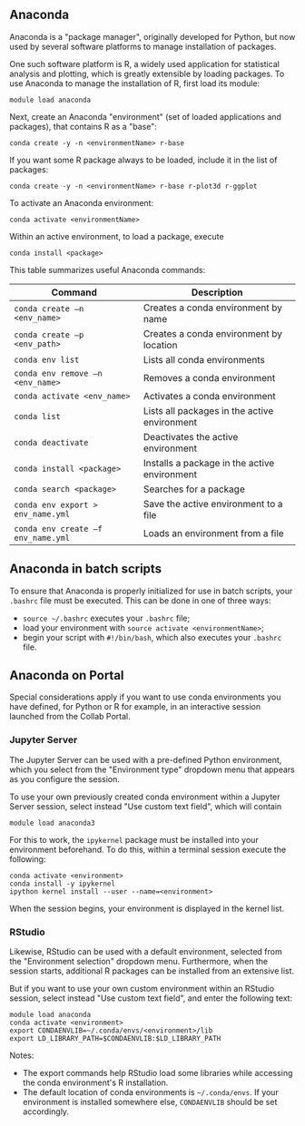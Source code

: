 ## Anaconda

Anaconda is a "package manager",
originally developed for Python, 
but now used by several software platforms
to manage installation of packages.

One such software platform is R,
a widely used application for statistical analysis and plotting,
which is greatly extensible by loading packages.
To use Anaconda to manage the installation of R,
first load its module: 
```
module load anaconda
```
Next, create an Anaconda "environment"
(set of loaded applications and packages),
that contains R as a "base":
```
conda create -y -n <environmentName> r-base
```
If you want some R package always to be loaded,
include it in the list of packages:
```
conda create -y -n <environmentName> r-base r-plot3d r-ggplot
```
To activate an Anaconda environment:
```
conda activate <environmentName>
```
Within an active environment, to load a package, execute
```
conda install <package>
```
This table summarizes useful Anaconda commands:

| Command | Description |
| ---- | ---- |
| `conda create –n <env_name>` | Creates a conda environment by name |
| `conda create –p <env_path>` | Creates a conda environment by location |
| `conda env list` | Lists all conda environments |
| `conda env remove –n <env_name>` | Removes a conda environment  |
| `conda activate <env_name>` | Activates a conda environment |
| `conda list` | Lists all packages in the active environment |
| `conda deactivate` | Deactivates the active environment |
| `conda install <package>` | Installs a package in the active environment |
| `conda search <package>` | Searches for a package |
| `conda env export > env_name.yml` | Save the active environment to a file |
| `conda env create –f env_name.yml` | Loads an environment from a file |

## Anaconda in batch scripts

To ensure that Anaconda is properly initialized 
for use in batch scripts, 
your `.bashrc` file must be executed.
This can be done in one of three ways:

- `source ~/.bashrc`  executes your `.bashrc` file;
- load your environment with `source activate <environmentName>`;
- begin your script with `#!/bin/bash`, which also executes your `.bashrc` file.

## Anaconda on Portal

Special considerations apply if you want to use conda environments you have defined,
for Python or R for example,
in an interactive session launched from the Collab Portal.

### Jupyter Server

The Jupyter Server can be used with a pre-defined Python environment,
which you select from the "Environment type" dropdown menu 
that appears as you configure the session.

To use your own previously created conda environment within a Jupyter Server session,
select instead "Use custom text field", which will contain 
```
module load anaconda3
```
For this to work, the `ipykernel` package must be installed into your environment beforehand.
To do this, within a terminal session execute the following:
```
conda activate <environment>
conda install -y ipykernel
ipython kernel install --user --name=<environment>
```
When the session begins, your environment is displayed in the kernel list.

### RStudio 

Likewise, RStudio can be used with a default environment,
selected from the "Environment selection" dropdown menu.
Furthermore, when the session starts,
additional R packages can be installed from an extensive list.

But if you want to use your own custom environment within an RStudio session,
select instead "Use custom text field", and enter the following text:
```
module load anaconda
conda activate <environment>
export CONDAENVLIB=~/.conda/envs/<environment>/lib
export LD_LIBRARY_PATH=$CONDAENVLIB:$LD_LIBRARY_PATH
```

Notes:

- The export commands help RStudio load some libraries 
while accessing the conda environment's R installation. 
- The default location of conda environments is `~/.conda/envs`.
If your environment is installed somewhere else, 
`CONDAENVLIB` should be set accordingly. 
